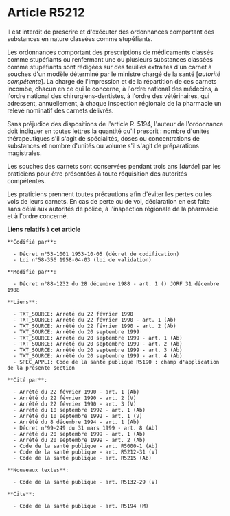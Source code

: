 # Article R5212

Il est interdit de prescrire et d'exécuter des ordonnances comportant des substances en nature classées comme stupéfiants.

Les ordonnances comportant des prescriptions de médicaments classés comme stupéfiants ou renfermant une ou plusieurs
substances classées comme stupéfiants sont rédigées sur des feuilles extraites d'un carnet à souches d'un modèle déterminé
par le ministre chargé de la santé [*autorité compétente*]. La charge de l'impression et de la répartition de ces carnets
incombe, chacun en ce qui le concerne, à l'ordre national des médecins, à l'ordre national des chirurgiens-dentistes, à
l'ordre des vétérinaires, qui adressent, annuellement, à chaque inspection régionale de la pharmacie un relevé nominatif des
carnets délivrés.

Sans préjudice des dispositions de l'article R. 5194, l'auteur de l'ordonnance doit indiquer en toutes lettres la quantité
qu'il prescrit : nombre d'unités thérapeutiques s'il s'agit de spécialités, doses ou concentrations de substances et nombre
d'unités ou volume s'il s'agit de préparations magistrales.

Les souches des carnets sont conservées pendant trois ans [*durée*] par les praticiens pour être présentées à toute
réquisition des autorités compétentes.

Les praticiens prennent toutes précautions afin d'éviter les pertes ou les vols de leurs carnets. En cas de perte ou de vol,
déclaration en est faite sans délai aux autorités de police, à l'inspection régionale de la pharmacie et à l'ordre concerné.

**Liens relatifs à cet article**

	**Codifié par**:

	  - Décret n°53-1001 1953-10-05 (décret de codification)
	  - Loi n°58-356 1958-04-03 (loi de validation)

	**Modifié par**:

	  - Décret n°88-1232 du 28 décembre 1988 - art. 1 () JORF 31 décembre 1988

	**Liens**:

	  - TXT_SOURCE: Arrêté du 22 février 1990
	  - TXT_SOURCE: Arrêté du 22 février 1990 - art. 1 (Ab)
	  - TXT_SOURCE: Arrêté du 22 février 1990 - art. 2 (Ab)
	  - TXT_SOURCE: Arrêté du 20 septembre 1999
	  - TXT_SOURCE: Arrêté du 20 septembre 1999 - art. 1 (Ab)
	  - TXT_SOURCE: Arrêté du 20 septembre 1999 - art. 2 (Ab)
	  - TXT_SOURCE: Arrêté du 20 septembre 1999 - art. 3 (Ab)
	  - TXT_SOURCE: Arrêté du 20 septembre 1999 - art. 4 (Ab)
	  - SPEC_APPLI: Code de la santé publique R5190 : champ d'application de la présente section

	**Cité par**:

	  - Arrêté du 22 février 1990 - art. 1 (Ab)
	  - Arrêté du 22 février 1990 - art. 2 (V)
	  - Arrêté du 22 février 1990 - art. 3 (V)
	  - Arrêté du 10 septembre 1992 - art. 1 (Ab)
	  - Arrêté du 10 septembre 1992 - art. 1 (V)
	  - Arrêté du 8 décembre 1994 - art. 1 (Ab)
	  - Décret n°99-249 du 31 mars 1999 - art. 8 (Ab)
	  - Arrêté du 20 septembre 1999 - art. 1 (Ab)
	  - Arrêté du 20 septembre 1999 - art. 2 (Ab)
	  - Code de la santé publique - art. R5000-1 (Ab)
	  - Code de la santé publique - art. R5212-31 (V)
	  - Code de la santé publique - art. R5215 (Ab)

	**Nouveaux textes**:

	  - Code de la santé publique - art. R5132-29 (V)

	**Cite**:

	  - Code de la santé publique - art. R5194 (M)
